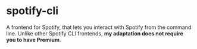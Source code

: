 # spotify-cli

A frontend for Spotify, that lets you interact with Spotify from the command line. Unlike other Spotify CLI frontends, **my adaptation does not require you to have Premium**.
